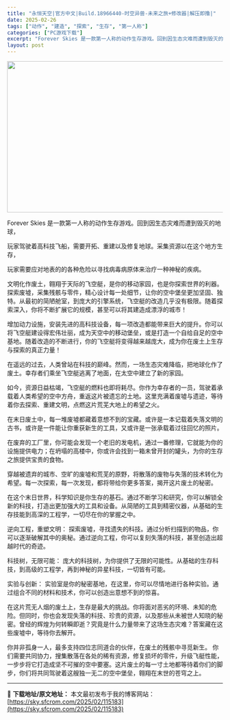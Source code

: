 ```yaml
---
title: "永恒天空|官方中文|Build.18966440-时空异兽-未来之旅+修改器|解压即撸|"
date: 2025-02-26
tags: ["动作", "建造", "探索", "生存", "第一人称"]
categories: ["PC游戏下载"]
excerpt: "Forever Skies 是一款第一人称的动作生存游戏。回到因生态灾难而遭到毁灭的地球， 玩家驾驶着高科技飞船，需要开拓、重建以及修复地球。采集资源以在这个地方生存， 玩家需要应对地表的的各种危险以寻找病毒病原体来治疗一种神秘的疾病。 文明化作废土，翱翔于天际的飞空艇，是你的移动家园，也是你探索世&hellip;"
layout: post
---
```


<img class="aligncenter size-full wp-image-115168" src="https://sky.sfcrom.com/wp-content/uploads/2025/02/2025022607345757.webp" alt="" width="616" height="353" />

Forever Skies 是一款第一人称的动作生存游戏。回到因生态灾难而遭到毁灭的地球，

玩家驾驶着高科技飞船，需要开拓、重建以及修复地球。采集资源以在这个地方生存，

玩家需要应对地表的的各种危险以寻找病毒病原体来治疗一种神秘的疾病。

文明化作废土，翱翔于天际的飞空艇，是你的移动家园，也是你探索世界的利器。探索废墟，采集残骸与零件，精心设计每一处细节，让你的空中堡垒更加坚固、独特。从最初的简陋舱室，到庞大的引擎系统，飞空艇的改造几乎没有极限。随着探索深入，你将不断扩展它的规模，甚至可以将其建造成漂浮的城市！

增加动力设施，安装先进的高科技设备，每一项改造都能带来巨大的提升。你可以将飞空艇建设得宏伟壮丽，成为天空中的移动堡垒，或是打造一个自给自足的空中基地。随着改造的不断进行，你的飞空艇将变得越来越庞大，成为你在废土上生存与探索的真正力量！

在遥远的过去，人类曾站在科技的巅峰。然而，一场生态灾难降临，把地球化作了废土。幸存者们乘坐飞空艇逃离了地面，在太空中建立了新的家园。

如今，资源日益枯竭，飞空艇的燃料也即将耗尽。你作为幸存者的一员，驾驶着承载着人类希望的空中方舟，重返这片被遗忘的土地。这里充满着废墟与遗迹，等待着你去探索、重建文明，点燃这片荒芜大地上的希望之火。

在末日废土中，每一堆废墟都藏着意想不到的宝藏。或许是一本记载着失落文明的古书，或许是一件能让你重获新生的工具，又或许是一张承载着过往回忆的照片。

在废弃的工厂里，你可能会发现一个老旧的发电机，通过一番修理，它就能为你的设施提供电力；在坍塌的高楼中，你或许会找到一箱未曾开封的罐头，为你的生存之旅提供宝贵的食物。

穿越被遗弃的城市、空旷的废墟和荒芜的原野，将散落的废物与失落的技术转化为希望。每一次探索，每一次发现，都将带给你更多答案，揭开这片废土的秘密。

在这个末日世界，科学知识是你生存的基石。通过不断学习和研究，你可以解锁全新的科技，打造出更加强大的工具和设备。从简陋的工具到精密仪器，从基础的生存技能到高深的工程学，一切尽在你的掌握之中。

逆向工程，重塑文明： 探索废墟，寻找遗失的科技。通过分析扫描到的物品，你可以逐渐破解其中的奥秘。通过逆向工程，你可以复刻失落的科技，甚至创造出超越时代的奇迹。

科技树，无限可能： 庞大的科技树，为你提供了无限的可能性。从基础的生存科技，到高级的工程学，再到神秘的异星科技，一切皆有可能。

实验与创新： 实验室是你的秘密基地，在这里，你可以尽情地进行各种实验。通过组合不同的材料和技术，你可以创造出意想不到的惊喜。

在这片荒无人烟的废土上，生存是最大的挑战。你将面对恶劣的环境、未知的危险。但同时，你也会发现失落的科技、珍贵的资源，以及那些从未被世人知晓的秘密。曾经的辉煌为何转瞬即逝？究竟是什么力量带来了这场生态灾难？答案藏在这些废墟中，等待你去解开。

你并非孤身一人，最多支持四位志同道合的伙伴，在废土的残骸中寻觅新生。 你们需要共同协力，搜集散落在各处的稀有资源，修复损坏的零件，升级飞艇性能，一步步将它打造成坚不可摧的空中要塞。这片废土的每一寸土地都等待着你们的脚步，你们将共同驾驶着这艘独一无二的空中堡垒，翱翔在末世的苍穹之上。

---
📖 **下载地址/原文地址：** 本文最初发布于我的博客网站：[https://sky.sfcrom.com/2025/02/115183](https://sky.sfcrom.com/2025/02/115183)
